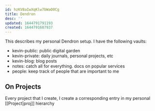 ```yaml
---
id: hzKV8aIwXqKlw7bWaO0Cg
title: Dendron
desc: ''
updated: 1644791791193
created: 1644791607937
---
```



This describes my personal Dendron setup. I have the following vaults:

- kevin-public: public digital garden
- kevin-private: daily journals, personal projects, etc
- kevin-blog: blog posts
- notes: catch all for everything. docs on popular services
- people: keep track of people that are important to me

## On Projects

Every project that I create, I create a corresponding entry in my personal [[Project|proj]] hierarchy 
